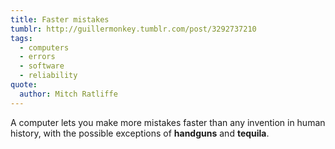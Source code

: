 ```yaml
---
title: Faster mistakes
tumblr: http://guillermonkey.tumblr.com/post/3292737210
tags:
  - computers
  - errors
  - software
  - reliability
quote:
  author: Mitch Ratliffe
---
```


A computer lets you make more mistakes faster than any invention in human history, with the possible exceptions of **handguns** and **tequila**.

